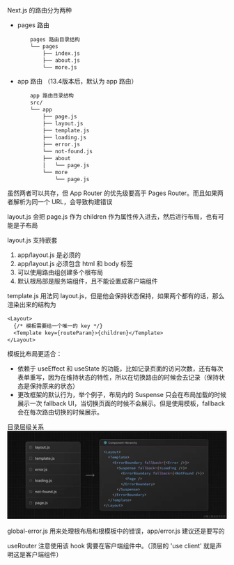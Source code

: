 Next.js 的路由分为两种
 - pages 路由

    ```
        pages 路由目录结构
        └── pages
            ├── index.js
            ├── about.js
            └── more.js
    ```
 - app 路由 （13.4版本后，默认为 app 路由）
    ```
        app 路由目录结构
        src/
        └── app
            ├── page.js 
            ├── layout.js
            ├── template.js
            ├── loading.js
            ├── error.js
            └── not-found.js
            ├── about
            │   └── page.js
            └── more
                └── page.js
    ```
虽然两者可以共存，但 App Router 的优先级要高于 Pages Router。而且如果两者解析为同一个 URL，会导致构建错误

layout.js 会把 page.js 作为 children 作为属性传入进去，然后进行布局，也有可能是子布局

layout.js 支持嵌套

1. app/layout.js 是必须的
2. app/layout.js 必须包含 html 和 body 标签
3. 可以使用路由组创建多个根布局
4. 默认根局部是服务端组件，且不能设置成客户端组件

template.js 用法同 layout.js，但是他会保持状态保持，如果两个都有的话，那么渲染出来的结构为
```
<Layout>
  {/* 模板需要给一个唯一的 key */}
  <Template key={routeParam}>{children}</Template>
</Layout>
```
模板比布局更适合：
- 依赖于 useEffect 和 useState 的功能，比如记录页面的访问次数，还有每次表单重写，因为在维持状态的特性，所以在切换路由的时候会去记录（保持状态是保持原来的状态）
- 更改框架的默认行为，举个例子，布局内的 Suspense 只会在布局加载的时候展示一次 fallback UI，当切换页面的时候不会展示。但是使用模板，fallback 会在每次路由切换的时候展示。

目录层级关系
![Alt text](image-1.png)

global-error.js 用来处理根布局和根模板中的错误，app/error.js 建议还是要写的

useRouter 注意使用该 hook 需要在客户端组件中。（顶层的 'use client' 就是声明这是客户端组件）